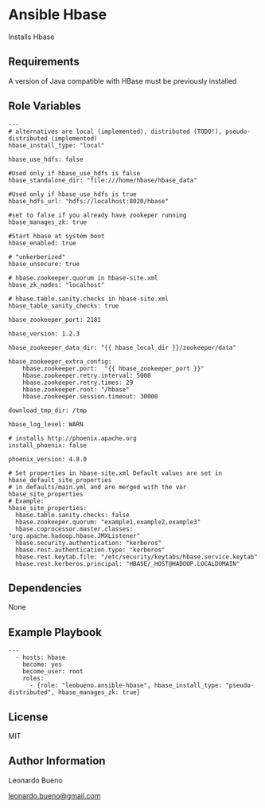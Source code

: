 Ansible Hbase
=============

Installs Hbase

Requirements
------------

A version of Java compatible with HBase must be previously installed

Role Variables
--------------

````
---
# alternatives are local (implemented), distributed (TODO!), pseudo-distributed (implemented)
hbase_install_type: "local"

hbase_use_hdfs: false

#Used only if hbase_use_hdfs is false
hbase_standalone_dir: "file:///home/hbase/hbase_data"

#Used only if hbase_use_hdfs is true
hbase_hdfs_url: "hdfs://localhost:8020/hbase"

#set to false if you already have zookeper running
hbase_manages_zk: true

#Start hbase at system boot
hbase_enabled: true

# "unkerberized"
hbase_unsecure: true

# hbase.zookeeper.quorum in hbase-site.xml
hbase_zk_nodes: "localhost"

# hbase.table.sanity.checks in hbase-site.xml
hbase_table_sanity_checks: true

hbase_zookeeper_port: 2181

hbase_version: 1.2.3

hbase_zookeeper_data_dir: "{{ hbase_local_dir }}/zookeeper/data"

hbase_zookeeper_extra_config:
    hbase.zookeeper.port:  "{{ hbase_zookeeper_port }}"
    hbase.zookeeper.retry.interval: 5000
    hbase.zookeeper.retry.times: 29
    hbase.zookeeper.root: "/hbase"
    hbase.zookeeper.session.timeout: 30000
    
download_tmp_dir: /tmp

hbase_log_level: WARN

# installs http://phoenix.apache.org
install_phoenix: false

phoenix_version: 4.8.0

# Set properties in hbase-site.xml Default values are set in hbase_default_site_properties 
# in defaults/main.yml and are merged with the var hbase_site_properties
# Example:
hbase_site_properties:
  hbase.table.sanity.checks: false
  hbase.zookeeper.quorum: "example1,example2,example3"
  hbase.coprocessor.master.classes: "org.apache.hadoop.hbase.JMXListener"
  hbase.security.authentication: "kerberos"
  hbase.rest.authentication.type: "kerberos"
  hbase.rest.keytab.file: "/etc/security/keytabs/hbase.service.keytab"
  hbase.rest.kerberos.principal: "HBASE/_HOST@HADOOP.LOCALDOMAIN"

````

Dependencies
------------

None

Example Playbook
----------------
````
---
  - hosts: hbase
    become: yes
    become_user: root
    roles:
      - {role: "leobueno.ansible-hbase", hbase_install_type: "pseudo-distributed", hbase_manages_zk: true}
````

License
-------

MIT

Author Information
------------------

Leonardo Bueno

leonardo.bueno@gmail.com
